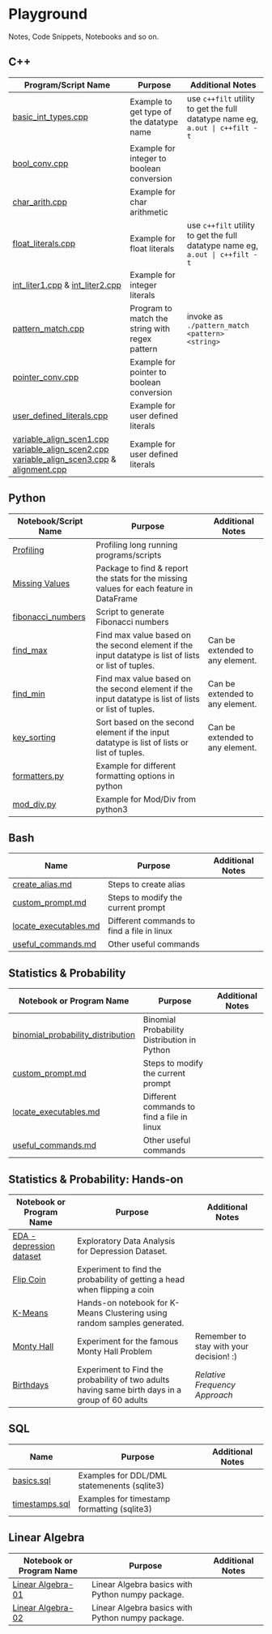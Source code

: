 # Playground
Notes, Code Snippets, Notebooks and so on.

## C++

Program/Script Name | Purpose | Additional Notes
------------- | ------------- | -------------
[basic_int_types.cpp](cpp_code_snippets/basic_int_types.cpp) | Example to get type of the datatype name | use ``c++filt`` utility to get the full datatype name eg, ``a.out \| c++filt -t``
[bool_conv.cpp](cpp_code_snippets/bool_conv.cpp) | Example for integer to boolean conversion
[char_arith.cpp](cpp_code_snippets/char_arith.cpp) | Example for char arithmetic
[float_literals.cpp](cpp_code_snippets/float_literals.cpp) | Example for float literals | use ``c++filt`` utility to get the full datatype name eg, ``a.out \| c++filt -t``
[int_liter1.cpp](cpp_code_snippets/int_liter1.cpp) & [int_liter2.cpp](cpp_code_snippets/int_liter2.cpp) | Example for integer literals
[pattern_match.cpp](cpp_code_snippets/pattern_match.cpp) | Program to match the string with regex pattern | invoke as ``./pattern_match <pattern> <string>``
[pointer_conv.cpp](cpp_code_snippets/pointer_conv.cpp) | Example for pointer to boolean conversion
[user_defined_literals.cpp](cpp_code_snippets/user_defined_literals.cpp) | Example for user defined literals
[variable_align_scen1.cpp](cpp_code_snippets/variable_align_scen1.cpp)  [variable_align_scen2.cpp](cpp_code_snippets/variable_align_scen2.cpp)  [variable_align_scen3.cpp](cpp_code_snippets/variable_align_scen3.cpp) & [alignment.cpp](cpp_code_snippets/alignment.cpp) | Example for user defined literals

## Python

Notebook/Script Name | Purpose | Additional Notes
------------- | ------------- | -------------
[Profiling](python_notes/measure_performance.md)| Profiling long running programs/scripts
[Missing Values](python_snippets/da.py)| Package to find & report the stats for the missing values for each feature in DataFrame
[fibonacci_numbers](python_snippets/fibonacci_numbers.py) | Script to generate Fibonacci numbers
[find_max](python_snippets/find_max.py) | Find max value based on the second element if the input datatype is list of lists or list of tuples.| Can be extended to any element.
[find_min](python_snippets/find_min.py) | Find max value based on the second element if the input datatype is list of lists or list of tuples. | Can be extended to any element.
[key_sorting](python_snippets/key_sorting.py) | Sort based on the second element if the input datatype is list of lists or list of tuples. | Can be extended to any element.
[formatters.py](python_snippets/formatters.py) | Example for different formatting options in python
[mod_div.py](python_snippets/mod_div.py) | Example for Mod/Div from python3

## Bash

Name | Purpose | Additional Notes
------------- | ------------- | -------------
[create_alias.md](bash_notes/create_alias.md)| Steps to create alias
[custom_prompt.md](bash_notes/custom_prompt.md)| Steps to modify the current prompt
[locate_executables.md](bash_notes/locate_executables.md)| Different commands to find a file in linux
[useful_commands.md](bash_notes/useful_commands.md)|Other useful commands


## Statistics & Probability

Notebook or Program Name | Purpose | Additional Notes
------------- | ------------- | -------------
[binomial_probability_distribution](https://nbviewer.jupyter.org/github/vminfant/Playground/blob/master/python_notebooks/binomial_probability_distribution.ipynb)| Binomial Probability Distribution in Python
[custom_prompt.md](bash_notes/custom_prompt.md)| Steps to modify the current prompt
[locate_executables.md](bash_notes/locate_executables.md)| Different commands to find a file in linux
[useful_commands.md](bash_notes/useful_commands.md)|Other useful commands

## Statistics & Probability: Hands-on

Notebook or Program Name | Purpose | Additional Notes
------------- | ------------- | -------------
[EDA - depression dataset](https://nbviewer.jupyter.org/github/vminfant/Playground/blob/master/python_notebooks/eda_dep.ipynb)| Exploratory Data Analysis for Depression Dataset.
[Flip Coin](https://nbviewer.jupyter.org/github/vminfant/Playground/blob/master/python_notebooks/flip_coin.ipynb)| Experiment to find the probability of getting a head when flipping a coin |
[K-Means](https://nbviewer.jupyter.org/github/vminfant/Playground/blob/master/python_notebooks/k_means.ipynb)| Hands-on notebook for K-Means Clustering using random samples generated.
[Monty Hall](https://nbviewer.jupyter.org/github/vminfant/Playground/blob/master/python_notebooks/monty_hall.ipynb)|Experiment for the famous Monty Hall Problem | Remember to stay with your decision! :)
[Birthdays](https://nbviewer.jupyter.org/github/vminfant/Playground/blob/master/python_notebooks/same_birth_days.ipynb)|Experiment to Find the probability of two adults having same birth days in a group of 60 adults | _Relative Frequency Approach_

## SQL

Name | Purpose | Additional Notes
------------- | ------------- | -------------
[basics.sql](sql_snippets/basics.sql) | Examples for DDL/DML statemenents (sqlite3)
[timestamps.sql](sql_snippets/timestamps.sql) | Examples for timestamp formatting (sqlite3)

## Linear Algebra

Notebook or Program Name | Purpose | Additional Notes
------------- | ------------- | -------------
[Linear Algebra-01](https://nbviewer.jupyter.org/github/vminfant/Playground/blob/master/python_notebooks/linear_algebra_basics_01.ipynb)| Linear Algebra basics with Python numpy package.
[Linear Algebra-02](https://nbviewer.jupyter.org/github/vminfant/Playground/blob/master/python_notebooks/linear_algebra_basics_02.ipynb)| Linear Algebra basics with Python numpy package.
